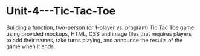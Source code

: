 # Unit-4---Tic-Tac-Toe
Building a function, two-person (or 1-player vs. program) Tic Tac Toe game using provided mockups, HTML, CSS and image files that requires players to add their names, take turns playing, and announce the results of the game when it ends. 
